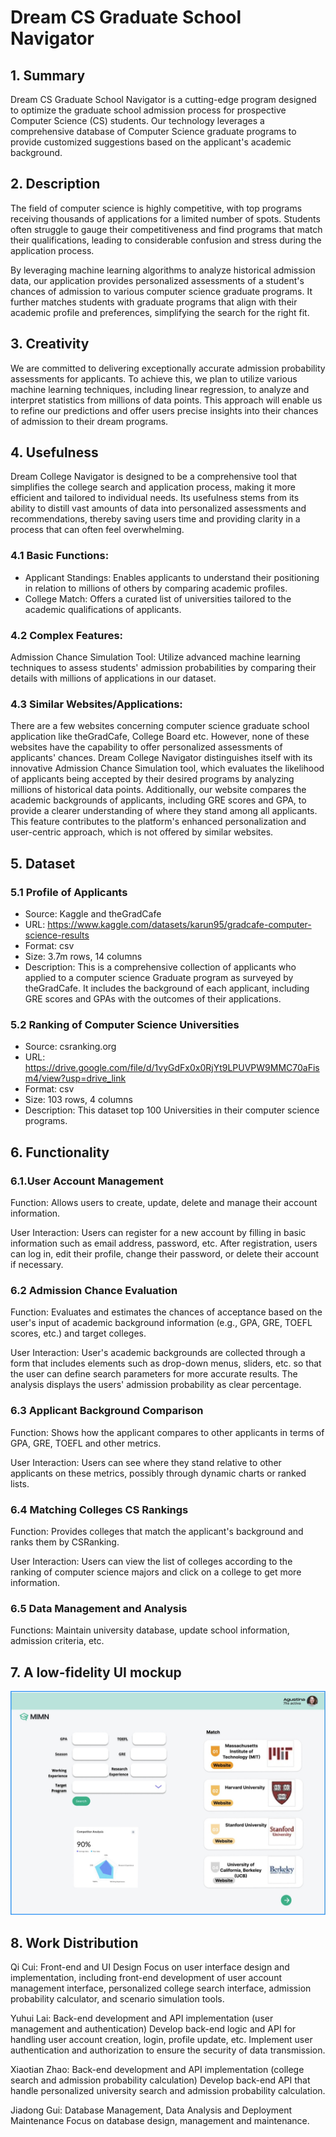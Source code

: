 # Dream CS Graduate School Navigator

## 1. Summary

Dream CS Graduate School Navigator is a cutting-edge program designed to optimize the graduate school admission process for prospective Computer Science (CS) students. Our technology leverages a comprehensive database of Computer Science graduate programs to provide customized suggestions based on the applicant's academic background.  

## 2. Description

The field of computer science is highly competitive, with top programs receiving thousands of applications for a limited number of spots. Students often struggle to gauge their competitiveness and find programs that match their qualifications, leading to considerable confusion and stress during the application process.  

By leveraging machine learning algorithms to analyze historical admission data, our application provides personalized assessments of a student's chances of admission to various computer science graduate programs. It further matches students with graduate programs that align with their academic profile and preferences, simplifying the search for the right fit.

## 3. Creativity
We are committed to delivering exceptionally accurate admission probability assessments for applicants. To achieve this, we plan to utilize various machine learning techniques, including linear regression, to analyze and interpret statistics from millions of data points. This approach will enable us to refine our predictions and offer users precise insights into their chances of admission to their dream programs.

## 4. Usefulness

Dream College Navigator is designed to be a comprehensive tool that simplifies the college search and application process, making it more efficient and tailored to individual needs. Its usefulness stems from its ability to distill vast amounts of data into personalized assessments and recommendations, thereby saving users time and providing clarity in a process that can often feel overwhelming.

### 4.1 Basic Functions:
- Applicant Standings: Enables applicants to understand their positioning in relation to millions of others by comparing academic profiles.  
- College Match: Offers a curated list of universities tailored to the academic qualifications of applicants.  

### 4.2 Complex Features:
Admission Chance Simulation Tool: Utilize advanced machine learning techniques to assess students' admission probabilities by comparing their details with millions of applications in our dataset.

### 4.3 Similar Websites/Applications:
There are a few websites concerning computer science graduate school application like theGradCafe, College Board etc. However, none of these websites have the capability to offer personalized assessments of applicants' chances. Dream College Navigator distinguishes itself with its innovative Admission Chance Simulation tool, which evaluates the likelihood of applicants being accepted by their desired programs by analyzing millions of historical data points. Additionally, our website compares the academic backgrounds of applicants, including GRE scores and GPA, to provide a clearer understanding of where they stand among all applicants. This feature contributes to the platform's enhanced personalization and user-centric approach, which is not offered by similar websites.

## 5. Dataset

### 5.1 Profile of Applicants
- Source: Kaggle and theGradCafe
- URL: https://www.kaggle.com/datasets/karun95/gradcafe-computer-science-results
- Format: csv
- Size: 3.7m rows, 14 columns
- Description: This is a comprehensive collection of applicants who applied to a computer science Graduate program as surveyed by theGradCafe. It includes the background of each applicant, including GRE scores and GPAs with the outcomes of their applications.

### 5.2 Ranking of Computer Science Universities
- Source: csranking.org
- URL: https://drive.google.com/file/d/1vyGdFx0x0RjYt9LPUVPW9MMC70aFism4/view?usp=drive_link
- Format: csv
- Size: 103 rows, 4 columns
- Description: This dataset top 100 Universities in their computer science programs.

## 6. Functionality

### 6.1.User Account Management
Function: Allows users to create, update, delete and manage their account information.

User Interaction: Users can register for a new account by filling in basic information such as email address, password, etc. After registration, users can log in, edit their profile, change their password, or delete their account if necessary.

### 6.2 Admission Chance Evaluation
Function: Evaluates and estimates the chances of acceptance based on the user's input of academic background information (e.g., GPA, GRE, TOEFL scores, etc.) and target colleges.

User Interaction: User's academic backgrounds are collected through a form that includes elements such as drop-down menus, sliders, etc. so that the user can define search parameters for more accurate results. The analysis displays the users' admission probability as clear percentage.

### 6.3 Applicant Background Comparison
Function: Shows how the applicant compares to other applicants in terms of GPA, GRE, TOEFL and other metrics.

User Interaction: Users can see where they stand relative to other applicants on these metrics, possibly through dynamic charts or ranked lists.

### 6.4 Matching Colleges CS Rankings
Function: Provides colleges that match the applicant's background and ranks them by CSRanking.

User Interaction: Users can view the list of colleges according to the ranking of computer science majors and click on a college to get more information.

### 6.5 Data Management and Analysis
Functions: Maintain university database, update school information, admission criteria, etc.

## 7. A low-fidelity UI mockup
!["dashboard_ui"](./images/1_dashboard_ui.jpg)

## 8. Work Distribution

Qi Cui: Front-end and UI Design
Focus on user interface design and implementation, including front-end development of user account management interface, personalized college search interface, admission probability calculator, and scenario simulation tools.

Yuhui Lai: Back-end development and API implementation (user management and authentication)
Develop back-end logic and API for handling user account creation, login, profile update, etc. Implement user authentication and authorization to ensure the security of data transmission.

Xiaotian Zhao: Back-end development and API implementation (college search and admission probability calculation)
Develop back-end API that handle personalized university search and admission probability calculation.

Jiadong Gui: Database Management, Data Analysis and Deployment Maintenance
Focus on database design, management and maintenance.
